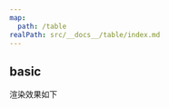 ```yaml
---
map:
  path: /table
realPath: src/__docs__/table/index.md
---
```


## basic

渲染效果如下

<demo src="../components/table/basicTable.vue"
  title="Demo enhanced form"
  desc="示範渲染一個el-table，以及內容需要額外處理時可定義type為slot自行處理">
</demo>

<API src="../components/EnhancedElTable.vue" lang="zh"></API>
